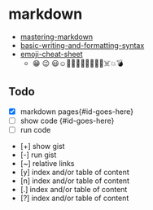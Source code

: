 # markdown

* [mastering-markdown](https://guides.github.com/features/mastering-markdown/)
* [basic-writing-and-formatting-syntax](https://help.github.com/en/github/writing-on-github/basic-writing-and-formatting-syntax)
* [emoji-cheat-sheet](https://github.com/ikatyang/emoji-cheat-sheet/blob/master/README.md)
  * :grin: :wink:  :smiley::relaxed::thinking::unamused::grimacing::roll_eyes::mask::confused::open_mouth::skull::skull_and_crossbones::boom::bomb:

## Todo

* [x] markdown pages{#id-goes-here}
* [ ] show code {#id-goes-here}
* [ ] run code

* [+] show gist
* [-] run gist
* [~] relative links
* [y] index and/or table of content
* [n] index and/or table of content
* [.] index and/or table of content
* [?] index and/or table of content
